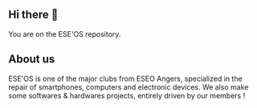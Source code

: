 ## Hi there 👋

You are on the ESE'OS repository.

## About us

ESE'OS is one of the major clubs from ESEO Angers, specialized in the repair of smartphones, computers and electronic devices. We also make some softwares & hardwares projects, entirely driven by our members !

<!--

**Here are some ideas to get you started:**

🙋‍♀️ A short introduction - what is your organization all about?
🌈 Contribution guidelines - how can the community get involved?
👩‍💻 Useful resources - where can the community find your docs? Is there anything else the community should know?
🍿 Fun facts - what does your team eat for breakfast?
🧙 Remember, you can do mighty things with the power of [Markdown](https://docs.github.com/github/writing-on-github/getting-started-with-writing-and-formatting-on-github/basic-writing-and-formatting-syntax)
-->
